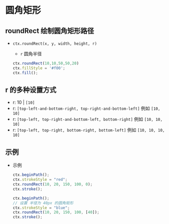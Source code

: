 # 圆角矩形

## roundRect 绘制圆角矩形路径

+ `ctx.roundRect(x, y, width, height, r)`

  + `r` 圆角半径

  ```js
  ctx.roundRect(10,10,50,50,20)
  ctx.fillStyle = '#f00';
  ctx.fill();
  ```

## r 的多种设置方式

+ r: 10 | `[10]`
+ r: `[top-left-and-bottom-right, top-right-and-bottom-left]`  例如 `[10, 10]`
+ r: `[top-left, top-right-and-bottom-left, bottom-right]` 例如 `[10, 10, 10]`
+ r: `[top-left, top-right, bottom-right, bottom-left]` 例如 `[10, 10, 10, 10]`

## 示例

+ 示例

  ```js
  ctx.beginPath();
  ctx.strokeStyle = "red";
  ctx.roundRect(10, 20, 150, 100, 0);
  ctx.stroke();

  ctx.beginPath();
  // 设置 半径为 40px 的圆角矩形
  ctx.strokeStyle = "blue";
  ctx.roundRect(10, 20, 150, 100, [40]);
  ctx.stroke();
  ```
